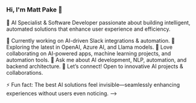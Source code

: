 ### Hi, I'm Matt Pake 👋
🚀 AI Specialist & Software Developer passionate about building intelligent, automated solutions that enhance user experience and efficiency.

🔹 Currently working on AI-driven Slack integrations & automation.
🔹 Exploring the latest in OpenAI, Azure AI, and Llama models.
🔹 Love collaborating on AI-powered apps, machine learning projects, and automation tools.
🔹 Ask me about AI development, NLP, automation, and backend architecture.
🔹 Let’s connect! Open to innovative AI projects & collaborations.

⚡ Fun fact: The best AI solutions feel invisible—seamlessly enhancing experiences without users even noticing.
-->
